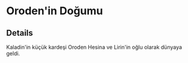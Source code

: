 # Oroden'in Doğumu


## Details
Kaladin'in küçük kardeşi Oroden Hesina ve Lirin'in oğlu olarak dünyaya geldi.
